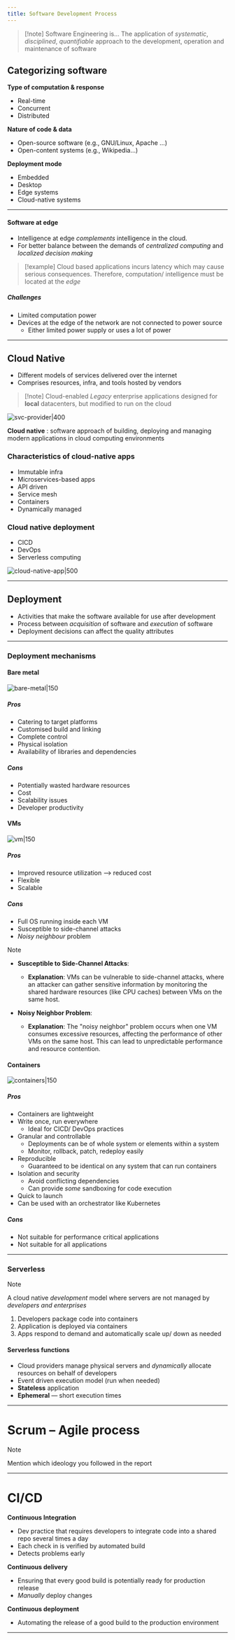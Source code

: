 ```yaml
---
title: Software Development Process
---
```


>[!note] Software Engineering is…
>The application of *systematic*, *disciplined*, *quantifiable* approach to the development, operation and maintenance of software

## Categorizing software
**Type of computation & response**
- Real-time
- Concurrent
- Distributed

**Nature of code & data**
- Open-source software (e.g., GNU/Linux, Apache …)
- Open-content systems (e.g., Wikipedia…)

**Deployment mode**
- Embedded
- Desktop
- Edge systems
- Cloud-native systems
---
#### Software at edge
- Intelligence at edge *complements* intelligence in the cloud.
- For better balance between the demands of *centralized computing* and *localized decision making*

>[!example] 
>Cloud based applications incurs latency which may cause serious consequences.
>Therefore, computation/ intelligence must be located at the *edge*

##### Challenges
- Limited computation power
- Devices at the edge of the network are not connected to power source
	- Either limited power supply or uses a lot of power

---

## Cloud Native
- Different models of services delivered over the internet
- Comprises resources, infra, and tools hosted by vendors

>[!note] Cloud-enabled
>*Legacy* enterprise applications designed for **local** datacenters, but modified to run on the cloud

![svc-provider|400](Screenshot%202024-08-15%20at%206.13.18%20PM.png)

**Cloud native** : software approach of building, deploying and managing modern applications in cloud computing environments

### Characteristics of cloud-native apps
- Immutable infra
- Microservices-based apps
- API driven
- Service mesh
- Containers
- Dynamically managed

### Cloud native deployment
- CICD
- DevOps
- Serverless computing

![cloud-native-app|500](Screenshot%202024-08-15%20at%206.18.40%20PM.png)

---

## Deployment
- Activities that make the software available for use after development
- Process between *acquisition* of software and *execution* of software
- Deployment decisions can affect the quality attributes

---

### Deployment mechanisms
#### Bare metal
![bare-metal|150](Screenshot%202024-08-15%20at%206.23.29%20PM.png)

##### Pros
- Catering to target platforms
- Customised build and linking
- Complete control
- Physical isolation
- Availability of libraries and dependencies

##### Cons
- Potentially wasted hardware resources
- Cost
- Scalability issues
- Developer productivity

#### VMs
![vm|150](Screenshot%202024-08-15%20at%206.25.04%20PM.png)
##### Pros
- Improved resource utilization –> reduced cost
- Flexible
- Scalable
##### Cons
- Full OS running inside each VM
- Susceptible to side-channel attacks
- *Noisy neighbour* problem

>[!note]
>- **Susceptible to Side-Channel Attacks**:
>	- **Explanation**: VMs can be vulnerable to side-channel attacks, where an attacker can gather sensitive information by monitoring the shared hardware resources (like CPU caches) between VMs on the same host.
>
>- **Noisy Neighbor Problem**:
>	- **Explanation**: The "noisy neighbor" problem occurs when one VM consumes excessive resources, affecting the performance of other VMs on the same host. This can lead to unpredictable performance and resource contention.

#### Containers
![containers|150](Screenshot%202024-08-15%20at%206.26.12%20PM.png)
##### Pros
- Containers are lightweight
- Write once, run everywhere
	- Ideal for CICD/ DevOps practices
- Granular and controllable
	- Deployments can be of whole system or elements within a system
	- Monitor, rollback, patch, redeploy easily
- Reproducible
	- Guaranteed to be identical on any system that can run containers
- Isolation and security
	- Avoid conflicting dependencies
	- Can provide *some* sandboxing for code execution
- Quick to launch
- Can be used with an orchestrator like Kubernetes

##### Cons
- Not suitable for performance critical applications
- Not suitable for all applications

---

### Serverless
>[!note]
>A cloud native *development* model where servers are not managed by *developers and enterprises*

1. Developers package code into containers
2. Application is deployed via containers
3. Apps respond to demand and automatically scale up/ down as needed

#### Serverless functions
- Cloud providers manage physical servers and *dynamically* allocate resources on behalf of developers
- Event driven execution model (run when needed)
- **Stateless** application
- **Ephemeral** — short execution times

---

# Scrum – Agile process
>[!note]
>Mention which ideology you followed in the report

---

# CI/CD
**Continuous Integration**
- Dev practice that requires developers to integrate code into a shared repo several times a day
- Each check in is verified by automated build
- Detects problems early

**Continuous delivery**
- Ensuring that every good build is potentially ready for production release
- *Manually* deploy changes

**Continuous deployment**
- Automating the release of a good build to the production environment

---




